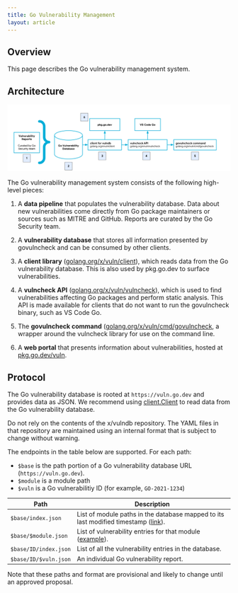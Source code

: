 ```yaml
---
title: Go Vulnerability Management
layout: article
---
```

## Overview

This page describes the Go vulnerability management system.

## Architecture

<div class="image">
  <center>
    <img src="architecture.svg" alt="Go Vulneraility Management Architecture"></img>
  </center>
</div>

The Go vulnerability management system consists of the following high-level
pieces:

1. A **data pipeline** that populates the vulnerability database. Data about
new vulnerabilities come directly from Go package maintainers or sources such as
MITRE and GitHub. Reports are curated by the Go Security team.

2. A **vulnerability database** that stores all information presented by
govulncheck and can be consumed by other clients.

3. A **client library**
([golang.org/x/vuln/client](https:/golang.org/x/vuln/client)), which reads data
from the Go vulnerability database. This is also used by pkg.go.dev to surface
vulnerabilities.

4. A **vulncheck API**
([golang.org/x/vuln/vulncheck](https:/golang.org/x/vuln/vulncheck)), which is
used to find vulnerabilities affecting Go packages and perform static analysis.
This API is made available for clients that do not want to run the govulncheck
binary, such as VS Code Go.

5. The **govulncheck command**
([golang.org/x/vuln/cmd/govulncheck](https:/golang.org/x/vuln/cmd/govulncheck),
a wrapper around the vulncheck library for use on the command line.

6. A **web portal** that presents information about vulnerabilities, hosted at
[pkg.go.dev/vuln](https://pkg.go.dev/vuln).

## Protocol

The Go vulnerability database is rooted at `https://vuln.go.dev` and
provides data as JSON. We recommend using
[client.Client](https://pkg.go.dev/golang.org/x/vuln/client#Client) to read
data from the Go vulnerability database.

Do not rely on the contents of the x/vulndb repository. The YAML files in that
repository are maintained using an internal format that is subject to change
without warning.

The endpoints in the table below are supported. For each path:

- `$base` is the path portion of a Go vulnerability database URL (`https://vuln.go.dev`).
- `$module` is a module path
- `$vuln` is a Go vulnerabilitiy ID (for example, `GO-2021-1234`)

<table>
  <thead>
    <tr>
      <th>Path</th>
      <th>Description</th>
    </tr>
  </thead>
  <tbody>
    <tr>
      <td><code>$base/index.json</code></td>
      <td>
        List of module paths in the database mapped to its last modified
        timestamp (<a href="https://vuln.go.dev/index.json">link</a>).
      </td>
    </tr>
    <tr>
      <td><code>$base/$module.json</code></td>
      <td>
        List of vulnerability entries for that module (<a href="https://vuln.go.dev/golang.org/x/crypto.json">example</a>).
      </td>
    </tr>
    <tr>
      <td><code>$base/ID/index.json</code></td>
      <td>
        List of all the vulnerability entries in the database.
      </td>
    </tr>
    <tr>
      <td><code>$base/ID/$vuln.json</code></td>
      <td>
        An individual Go vulnerability report.
      </td>
    </tr>
  </tbody>
</table>

Note that these paths and format are provisional and likely to change until an
approved proposal.
